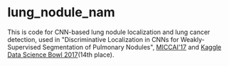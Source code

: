 # lung_nodule_nam

This is code for CNN-based lung nodule localization and lung cancer detection, used in "Discriminative Localization in CNNs for Weakly-Supervised Segmentation of Pulmonary Nodules", [MICCAI'17](https://arxiv.org/abs/1707.01086) and [Kaggle Data Science Bowl 2017](https://www.kaggle.com/c/data-science-bowl-2017)(14th place).
